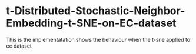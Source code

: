 # t-Distributed-Stochastic-Neighbor-Embedding-t-SNE-on-EC-dataset
This is the implementatation shows the behaviour when the  t-sne applied to ec dataset
